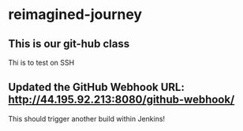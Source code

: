 # reimagined-journey
## This is our git-hub class
Thi is to test on SSH

## Updated the GitHub Webhook URL: http://44.195.92.213:8080/github-webhook/

This should trigger another build within Jenkins!
